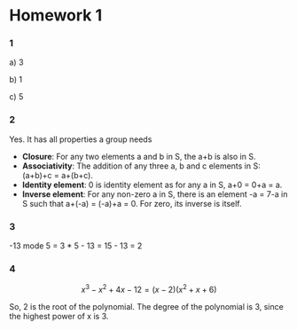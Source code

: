 # Homework 1

### 1

a) 3

b) 1

c) 5

### 2

Yes. It has all properties a group needs

- **Closure**: For any two elements a and b in S, the a+b is also in S.
- **Associativity**: The addition of any three a, b and c elements in S: (a+b)+c = a+(b+c).
- **Identity element**: 0 is identity element as for any a in S, a+0 = 0+a = a.
- **Inverse element**: For any non-zero a in S, there is an element -a = 7-a in S such that a+(-a) = (-a)+a = 0. For zero, its inverse is itself.

### 3

-13 mode 5 = 3 \* 5 - 13 = 15 - 13 = 2

### 4

$$
x^3-x^2+4x-12 = (x-2)(x^2 + x + 6)
$$

So, 2 is the root of the polynomial.
The degree of the polynomial is 3, since the highest power of x is 3.
